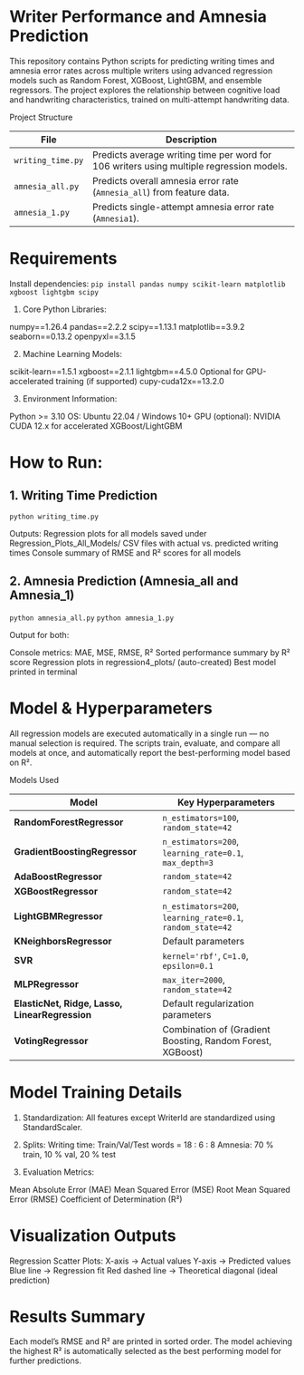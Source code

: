 # Writer Performance and Amnesia Prediction
This repository contains Python scripts for predicting writing times and amnesia error rates across multiple writers using advanced regression models such as Random Forest, XGBoost, LightGBM, and ensemble regressors. The project explores the relationship between cognitive load and handwriting characteristics, trained on multi-attempt handwriting data.

Project Structure

| File              | Description                                                                              |
| ----------------- | ---------------------------------------------------------------------------------------- |
| `writing_time.py` | Predicts average writing time per word for 106 writers using multiple regression models. |
| `amnesia_all.py`  | Predicts overall amnesia error rate (`Amnesia_all`) from feature data.                   |
| `amnesia_1.py`    | Predicts single-attempt amnesia error rate (`Amnesia1`).                                 |

# Requirements
Install dependencies:
`pip install pandas numpy scikit-learn matplotlib xgboost lightgbm scipy`

1. Core Python Libraries:

   
numpy==1.26.4
pandas==2.2.2
scipy==1.13.1
matplotlib==3.9.2
seaborn==0.13.2
openpyxl==3.1.5

2. Machine Learning Models:


scikit-learn==1.5.1
xgboost==2.1.1
lightgbm==4.5.0
Optional for GPU-accelerated training (if supported)
cupy-cuda12x==13.2.0

3. Environment Information:

   
Python >= 3.10
OS: Ubuntu 22.04 / Windows 10+
GPU (optional): NVIDIA CUDA 12.x for accelerated XGBoost/LightGBM





# How to Run:

## 1. Writing Time Prediction

`python writing_time.py`

Outputs:
Regression plots for all models saved under Regression_Plots_All_Models/
CSV files with actual vs. predicted writing times
Console summary of RMSE and R² scores for all models 

## 2. Amnesia Prediction (Amnesia_all and Amnesia_1)

`python amnesia_all.py`
`python amnesia_1.py`

Output for both:

Console metrics: MAE, MSE, RMSE, R²
Sorted performance summary by R² score
Regression plots in regression4_plots/ (auto-created)
Best model printed in terminal

# Model & Hyperparameters
All regression models are executed automatically in a single run — no manual selection is required. The scripts train, evaluate, and compare all models at once, and automatically report the best-performing model based on R².

Models Used 

| Model                                          | Key Hyperparameters                                        |
| ---------------------------------------------- | ---------------------------------------------------------- |
| **RandomForestRegressor**                      | `n_estimators=100`, `random_state=42`                      |
| **GradientBoostingRegressor**                  | `n_estimators=200`, `learning_rate=0.1`, `max_depth=3`     |
| **AdaBoostRegressor**                          | `random_state=42`                                          |
| **XGBoostRegressor**                           | `random_state=42`                                          |
| **LightGBMRegressor**                          | `n_estimators=200`, `learning_rate=0.1`, `random_state=42` |
| **KNeighborsRegressor**                        | Default parameters                                         |
| **SVR**                                        | `kernel='rbf'`, `C=1.0`, `epsilon=0.1`                     |
| **MLPRegressor**                               | `max_iter=2000`, `random_state=42`                         |
| **ElasticNet, Ridge, Lasso, LinearRegression** | Default regularization parameters                          |
| **VotingRegressor**                            | Combination of (Gradient Boosting, Random Forest, XGBoost) |

# Model Training Details
1. Standardization: All features except WriterId are standardized using StandardScaler.

2. Splits:
Writing time: Train/Val/Test words = 18 : 6 : 8
Amnesia: 70 % train, 10 % val, 20 % test

3. Evaluation Metrics:

Mean Absolute Error (MAE)
Mean Squared Error (MSE)
Root Mean Squared Error (RMSE)
Coefficient of Determination (R²)

# Visualization Outputs
Regression Scatter Plots:
X-axis → Actual values
Y-axis → Predicted values
Blue line → Regression fit
Red dashed line → Theoretical diagonal (ideal prediction)

# Results Summary
Each model’s RMSE and R² are printed in sorted order.
The model achieving the highest R² is automatically selected as the best performing model for further predictions.


